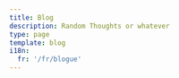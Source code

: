 ```yaml
---
title: Blog
description: Random Thoughts or whatever
type: page
template: blog
i18n:
  fr: '/fr/blogue'
---
```

